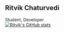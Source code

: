 ## Ritvik Chaturvedi
Student, Developer  
[![Ritvik's GitHub stats](https://github-readme-stats.vercel.app/api?username=chaturchatur)](https://github.com/chaturchatur/github-readme-stats)
